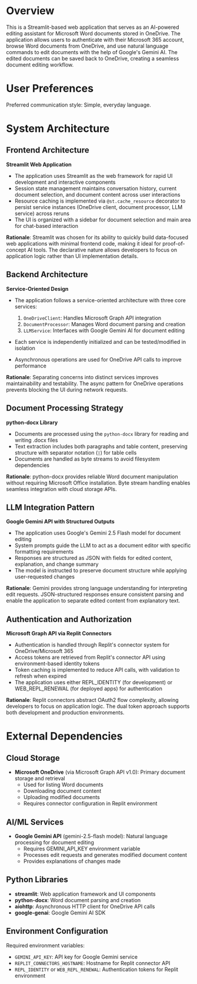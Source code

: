# Overview

This is a Streamlit-based web application that serves as an AI-powered editing assistant for Microsoft Word documents stored in OneDrive. The application allows users to authenticate with their Microsoft 365 account, browse Word documents from OneDrive, and use natural language commands to edit documents with the help of Google's Gemini AI. The edited documents can be saved back to OneDrive, creating a seamless document editing workflow.

# User Preferences

Preferred communication style: Simple, everyday language.

# System Architecture

## Frontend Architecture

**Streamlit Web Application**
- The application uses Streamlit as the web framework for rapid UI development and interactive components
- Session state management maintains conversation history, current document selection, and document content across user interactions
- Resource caching is implemented via `@st.cache_resource` decorator to persist service instances (OneDrive client, document processor, LLM service) across reruns
- The UI is organized with a sidebar for document selection and main area for chat-based interaction

**Rationale**: Streamlit was chosen for its ability to quickly build data-focused web applications with minimal frontend code, making it ideal for proof-of-concept AI tools. The declarative nature allows developers to focus on application logic rather than UI implementation details.

## Backend Architecture

**Service-Oriented Design**
- The application follows a service-oriented architecture with three core services:
  1. `OneDriveClient`: Handles Microsoft Graph API integration
  2. `DocumentProcessor`: Manages Word document parsing and creation
  3. `LLMService`: Interfaces with Google Gemini AI for document editing

- Each service is independently initialized and can be tested/modified in isolation
- Asynchronous operations are used for OneDrive API calls to improve performance

**Rationale**: Separating concerns into distinct services improves maintainability and testability. The async pattern for OneDrive operations prevents blocking the UI during network requests.

## Document Processing Strategy

**python-docx Library**
- Documents are processed using the `python-docx` library for reading and writing .docx files
- Text extraction includes both paragraphs and table content, preserving structure with separator notation (` | `) for table cells
- Documents are handled as byte streams to avoid filesystem dependencies

**Rationale**: python-docx provides reliable Word document manipulation without requiring Microsoft Office installation. Byte stream handling enables seamless integration with cloud storage APIs.

## LLM Integration Pattern

**Google Gemini API with Structured Outputs**
- The application uses Google's Gemini 2.5 Flash model for document editing
- System prompts guide the LLM to act as a document editor with specific formatting requirements
- Responses are structured as JSON with fields for edited content, explanation, and change summary
- The model is instructed to preserve document structure while applying user-requested changes

**Rationale**: Gemini provides strong language understanding for interpreting edit requests. JSON-structured responses ensure consistent parsing and enable the application to separate edited content from explanatory text.

## Authentication and Authorization

**Microsoft Graph API via Replit Connectors**
- Authentication is handled through Replit's connector system for OneDrive/Microsoft 365
- Access tokens are retrieved from Replit's connector API using environment-based identity tokens
- Token caching is implemented to reduce API calls, with validation to refresh when expired
- The application uses either REPL_IDENTITY (for development) or WEB_REPL_RENEWAL (for deployed apps) for authentication

**Rationale**: Replit connectors abstract OAuth2 flow complexity, allowing developers to focus on application logic. The dual token approach supports both development and production environments.

# External Dependencies

## Cloud Storage
- **Microsoft OneDrive** (via Microsoft Graph API v1.0): Primary document storage and retrieval
  - Used for listing Word documents
  - Downloading document content
  - Uploading modified documents
  - Requires connector configuration in Replit environment

## AI/ML Services
- **Google Gemini API** (gemini-2.5-flash model): Natural language processing for document editing
  - Requires GEMINI_API_KEY environment variable
  - Processes edit requests and generates modified document content
  - Provides explanations of changes made

## Python Libraries
- **streamlit**: Web application framework and UI components
- **python-docx**: Word document parsing and creation
- **aiohttp**: Asynchronous HTTP client for OneDrive API calls
- **google-genai**: Google Gemini AI SDK

## Environment Configuration
Required environment variables:
- `GEMINI_API_KEY`: API key for Google Gemini service
- `REPLIT_CONNECTORS_HOSTNAME`: Hostname for Replit connector API
- `REPL_IDENTITY` or `WEB_REPL_RENEWAL`: Authentication tokens for Replit environment
